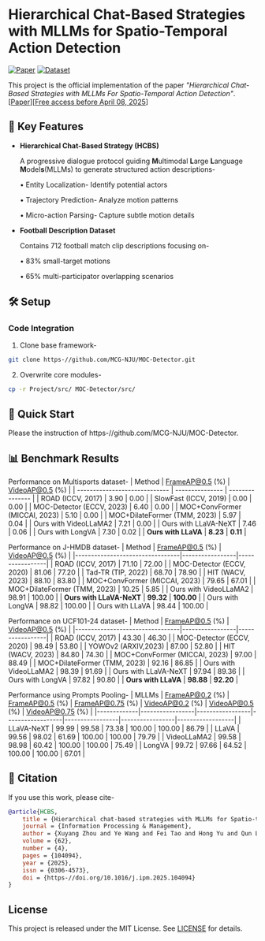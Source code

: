 
# Hierarchical Chat-Based Strategies with MLLMs for Spatio-Temporal Action Detection
[![Paper](https-//img.shields.io/badge/IPM-Paper-<COLOR>.svg)](https-//doi.org/10.1016/j.ipm.2025.104094) 
[![Dataset](https-//img.shields.io/badge/Dataset-Football_Description-red)](Data/)

This project is the official implementation of the paper _"Hierarchical Chat-Based Strategies with MLLMs For Spatio-Temporal Action Detection"_.
[[Paper](https-//doi.org/10.1016/j.ipm.2025.104094)][[Free access before April 08, 2025](https-//authors.elsevier.com/c/1kdLU15hYd-jQk)]

## 🏈 Key Features
- **Hierarchical Chat-Based Strategy (HCBS)**
  
  A progressive dialogue protocol guiding **M**ultimodal **L**arge **L**anguage **M**odel**s**(MLLMs) to generate structured action descriptions-
  
    • Entity Localization- Identify potential actors

    • Trajectory Prediction- Analyze motion patterns

    • Micro-action Parsing- Capture subtle motion details

- **Football Description Dataset**
  
  Contains 712 football match clip descriptions  focusing on-
  
    • 83% small-target motions

    • 65% multi-participator overlapping scenarios



## 🛠️ Setup
### Code Integration
1. Clone base framework-
```bash
git clone https-//github.com/MCG-NJU/MOC-Detector.git
```

2. Overwrite core modules-
```bash
cp -r Project/src/ MOC-Detector/src/
```

## 🚀 Quick Start
Please the instruction of https-//github.com/MCG-NJU/MOC-Detector.


## 📊 Benchmark Results
Performance on Multisports dataset-
|  Method                       | FrameAP@0.5 (%) | VideoAP@0.5 (%) |
| ----------------------------- | --------------- | --------------- |
| ROAD (ICCV, 2017)             | 3.90            | 0.00            |
| SlowFast (ICCV, 2019)         | 0.00            | 0.00            |
| MOC-Detector (ECCV, 2023)     | 6.40            | 0.00            |
| MOC+ConvFormer (MICCAI, 2023) | 5.10            | 0.00            |
| MOC+DilateFormer (TMM, 2023)  | 5.97            | 0.04            |
| Ours with VideoLLaMA2         | 7.21            | 0.00            |
| Ours with LLaVA-NeXT          | 7.46            | 0.06            |
| Ours with LongVA              | 7.30            | 0.02            |
| **Ours with LLaVA**           | **8.23**        | **0.11**        |


Performance on J-HMDB dataset-
| Method                          | FrameAP@0.5 (%) | VideoAP@0.5 (%) |
|---------------------------------|-----------------|-----------------|
| ROAD (ICCV, 2017)               | 71.10           | 72.00           |
| MOC-Detector (ECCV, 2020)       | 81.06           | 77.20           |
| Tad-TR (TIP, 2022)              | 68.70           | 78.90           |
| HIT (WACV, 2023)                | 88.10           | 83.80           |
| MOC+ConvFormer (MICCAI, 2023)   | 79.65           | 67.01           |
| MOC+DilateFormer (TMM, 2023)    | 10.25           | 5.85            |
| Ours with VideoLLaMA2           | 98.91           | 100.00          |
| **Ours with LLaVA-NeXT**        | **99.32**       | **100.00**      |
| Ours with LongVA                | 98.82           | 100.00          |
| Ours with LLaVA                 | 98.44           | 100.00          |

Performance on UCF101-24 dataset-
| Method                          | FrameAP@0.5 (%) | VideoAP@0.5 (%) |
|---------------------------------|-----------------|-----------------|
| ROAD (ICCV, 2017)               | 43.30           | 46.30           |
| MOC-Detector (ECCV, 2020)       | 98.49           | 53.80           |
| YOWOv2 (ARXIV,2023)             | 87.00           | 52.80           |
| HIT (WACV, 2023)                | 84.80           | 74.30           |
| MOC+ConvFormer (MICCAI, 2023)   | 97.00           | 88.49           |
| MOC+DilateFormer (TMM, 2023)    | 92.16           | 86.85           |
| Ours with VideoLLaMA2           | 98.39           | 91.69           |
| Ours with LLaVA-NeXT            | 97.94           | 89.36           |
| Ours with LongVA                | 97.82           | 90.80           |
| **Ours with LLaVA**             | **98.88**       | **92.20**       |

Performance using Prompts Pooling-
| MLLMs       | FrameAP@0.2 (%) | FrameAP@0.5 (%) | FrameAP@0.75 (%) | VideoAP@0.2 (%) | VideoAP@0.5 (%) | VideoAP@0.75 (%) |
|-------------|-----------------|-----------------|------------------|-----------------|-----------------|------------------|
| LLaVA-NeXT  | 99.99           | 99.58           | 73.38            | 100.00          | 100.00          | 86.79            |
| LLaVA       | 99.56           | 98.02           | 61.69            | 100.00          | 100.00          | 79.79            |
| VideoLLaMA2 | 99.58           | 98.98           | 60.42            | 100.00          | 100.00          | 75.49            |
| LongVA      | 99.72           | 97.66           | 64.52            | 100.00          | 100.00          | 67.01            |

## 📜 Citation
If you use this work, please cite-
```bibtex
@article{HCBS,
    title = {Hierarchical chat-based strategies with MLLMs for Spatio-temporal action detection},
    journal = {Information Processing & Management},
    author = {Xuyang Zhou and Ye Wang and Fei Tao and Hong Yu and Qun Liu},
    volume = {62},
    number = {4},
    pages = {104094},
    year = {2025},
    issn = {0306-4573},
    doi = {https-//doi.org/10.1016/j.ipm.2025.104094}
}
```

## License
This project is released under the MIT License. See [LICENSE](LICENSE) for details.

